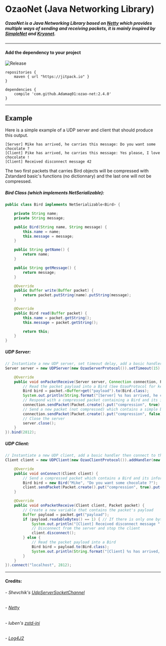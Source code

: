 # OzaoNet (Java Networking Library)

##### OzaoNet is a Java Networking Library based on [Netty](https://netty.io) which provides multiple ways of sending and receiving packets, it is mainly inspired by [SimpleNet](https://github.com/jhg023/SimpleNet) and [Kryonet](https://github.com/EsotericSoftware/kryonet).

****

#### Add the dependency to your project
![Release](https://jitpack.io/v/Adamaq01/ozao-net.svg)

```Gradle
repositories {
    maven { url "https://jitpack.io" }
}
```

```Gradle
dependencies {
    compile 'com.github.Adamaq01:ozao-net:2.4.0'
}
```

****

## Example

Here is a simple example of a UDP server and client that should produce this output.

```
[Server] Mike has arrived, he carries this message: Do you want some chocolate ?
[Client] Pike has arrived, he carries this message: Yes please, I love chocolate !
[Client] Received disconnect message 42
```

The two first packets that carries Bird objects will be compressed with Zstandard basic's functions (no dictionnary) and the last one will not be compressed.

##### Bird Class (which implements NetSerializable):

```Java
public class Bird implements NetSerializable<Bird> {

    private String name;
    private String message;

    public Bird(String name, String message) {
        this.name = name;
        this.message = message;
    }

    public String getName() {
        return name;
    }

    public String getMessage() {
        return message;
    }

    @Override
    public Buffer write(Buffer packet) {
        return packet.putString(name).putString(message);
    }

    @Override
    public Bird read(Buffer packet) {
        this.name = packet.getString();
        this.message = packet.getString();

        return this;
    }
}
```

##### UDP Server:
```Java
// Instantiate a new UDP server, set timeout delay, add a basic handler then bind the server
Server server = new UDPServer(new OzaoServerProtocol()).setTimeout(15).addHandler(new ServerHandlerAdapater() {

    @Override
    public void onPacketReceive(Server server, Connection connection, Packet packet) {
        // Read the packet payload into a Bird (See OzaoProtocol for keys specifications)
        Bird bird = packet.<Buffer>get("payload").to(Bird.class);
        System.out.println(String.format("[Server] %s has arrived, he carries this message: %s", bird.getName(), bird.getMessage()));
        // Respond with a compressed packet containing a Bird and its informations
        connection.sendPacket(Packet.create().put("compression", true).put("payload", Buffer.from(new Bird("Pike", "Yes please, I love chocolate !"))));
        // Send a new packet (not compressed) which contains a simple byte to tell the client to disconnect
        connection.sendPacket(Packet.create().put("compression", false).put("payload", Buffer.create().putByte((byte) 42)));
        // Close the server
        server.close();
    }
}).bind(2812);
```

##### UDP Client:
```Java
// Instantiate a new UDP client, add a basic handler then connect to the server
Client client = new UDPClient(new OzaoClientProtocol()).addHandler(new ClientHandlerAdapter() {

    @Override
    public void onConnect(Client client) {
        // Send a compressed packet which contains a Bird and its informations when the client gets connected to the server
        Bird bird = new Bird("Mike", "Do you want some chocolate ?");
        client.sendPacket(Packet.create().put("compression", true).put("payload", Buffer.from(bird)));
    }

    @Override
    public void onPacketReceive(Client client, Packet packet) {
        // Create a new variable that contains the packet's payload
        Buffer payload = packet.get("payload");
        if (payload.readableBytes() == 1) { // If there is only one byte then it's the packet that tells us to disconnect
            System.out.println("[Client] Received disconnect message " + payload.getByte());
            // Disconnect from the server and stop the client
            client.disconnect();
        } else {
            // Read the packet payload into a Bird
            Bird bird = payload.to(Bird.class);
            System.out.println(String.format("[Client] %s has arrived, he carries this message: %s", bird.getName(), bird.getMessage()));
        }
    }
}).connect("localhost", 2812);
```

****

#### Credits:
###### - Shevchik's [UdpServerSocketChannel](https://github.com/Shevchik/UdpServerSocketChannel)
###### - [Netty](https://netty.io)
###### - luben's [zstd-jni](https://github.com/luben/zstd-jni)
###### - [Log4J2](https://logging.apache.org/log4j/2.x/)
